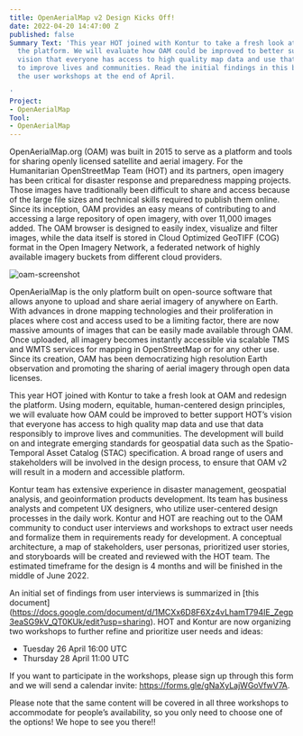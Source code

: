 ```yaml
---
title: OpenAerialMap v2 Design Kicks Off!
date: 2022-04-20 14:47:00 Z
published: false
Summary Text: 'This year HOT joined with Kontur to take a fresh look at OAM and redesign
  the platform. We will evaluate how OAM could be improved to better support HOT’s
  vision that everyone has access to high quality map data and use that data responsibly
  to improve lives and communities. Read the initial findings in this blog and join
  the user workshops at the end of April.

'
Project:
- OpenAerialMap
Tool:
- OpenAerialMap
---
```


OpenAerialMap.org (OAM) was built in 2015 to serve as a platform and tools for sharing openly licensed satellite and aerial imagery. For the Humanitarian OpenStreetMap Team (HOT) and its partners, open imagery has been critical for disaster response and preparedness mapping projects. Those images have traditionally been difficult to share and access because of the large file sizes and technical skills required to publish them online. Since its inception, OAM provides an easy means of contributing to and accessing a large repository of open imagery, with over 11,000 images added. The OAM browser is designed to easily index, visualize and filter images, while the data itself is stored in Cloud Optimized GeoTIFF (COG) format in the Open Imagery Network, a federated network of highly available imagery buckets from different cloud providers. 

![oam-screenshot](https://cdn.hotosm.org/website/oam-kontur-screenshot.png)

OpenAerialMap is the only platform built on open-source software that allows anyone to upload and share aerial imagery of anywhere on Earth. With advances in drone mapping technologies and their proliferation in places where cost and access used to be a limiting factor, there are now massive amounts of images that can be easily made available through OAM. Once uploaded, all imagery becomes instantly accessible via scalable TMS and WMTS services for mapping in OpenStreetMap or for any other use. Since its creation, OAM has been democratizing high resolution Earth observation and promoting the sharing of aerial imagery through open data licenses.


This year HOT joined with Kontur to take a fresh look at OAM and redesign the platform. Using modern, equitable, human-centered design principles, we will evaluate how OAM could be improved to better support HOT’s vision that everyone has access to high quality map data and use that data responsibly to improve lives and communities. The development will build on and integrate emerging standards for geospatial data such as the Spatio-Temporal Asset Catalog (STAC) specification. A broad range of users and stakeholders will be involved in the design process, to ensure that OAM v2 will result in a modern and accessible platform. 

Kontur team has extensive experience in disaster management, geospatial analysis, and geoinformation products development. Its team has business analysts and competent UX designers, who utilize user-centered design processes in the daily work. Kontur and HOT are reaching out to the OAM community to conduct user interviews and workshops to extract user needs and formalize them in requirements ready for development. A conceptual architecture, a map of stakeholders, user personas, prioritized user stories, and storyboards will be created and reviewed with the HOT team. The estimated timeframe for the design is 4 months and will be finished in the middle of June 2022.

An initial set of findings from user interviews is summarized in [this document] (https://docs.google.com/document/d/1MCXx6D8F6Xz4vLhamT794IE_Zegp3eaSG9kV_QT0KUk/edit?usp=sharing). HOT and Kontur are now organizing two workshops to further refine and prioritize user needs and ideas:
* Tuesday 26 April  16:00 UTC
* Thursday 28 April 11:00 UTC

If you want to participate in the workshops, please sign up through this form and we will send a calendar invite: 
https://forms.gle/gNaXyLajWGoVfwV7A. 

Please note that the same content will be covered in all three workshops to accommodate for people’s availability, so you only need to choose one of the options! We hope to see you there!!

